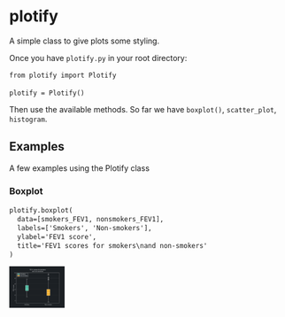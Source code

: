 # plotify
A simple class to give plots some styling.

Once you have `plotify.py` in your root directory:
```
from plotify import Plotify

plotify = Plotify()
```

Then use the available methods. So far we have `boxplot()`, `scatter_plot`, `histogram`.

## Examples

A few examples using the Plotify class

### Boxplot

```
plotify.boxplot(
  data=[smokers_FEV1, nonsmokers_FEV1],
  labels=['Smokers', 'Non-smokers'],
  ylabel='FEV1 score',
  title='FEV1 scores for smokers\nand non-smokers'
)
```

<img src="https://raw.githubusercontent.com/csepreghy/plotify/master/examples_img/boxplot.png" width="100px" />

